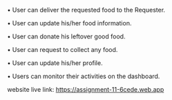 • User can deliver the requested food to the Requester.

• User can update his/her food information.

• User can donate his leftover good food.

• User can request to collect any food.

• User can update his/her profile.

• Users can monitor their activities on the dashboard.

website live link: https://assignment-11-6cede.web.app
